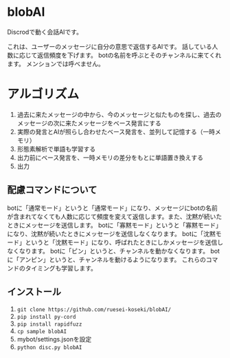 # blobAI
Discrodで動く会話AIです。

これは、ユーザーのメッセージに自分の意思で返信するAIです。
話している人数に応じて返信頻度を下げます。
botの名前を呼ぶとそのチャンネルに来てくれます。
メンションでは呼べません。

# アルゴリズム
1. 過去に来たメッセージの中から、今のメッセージと似たものを探し、過去のメッセージの次に来たメッセージをベース発言にする
2. 実際の発言とAIが照らし合わせたベース発言を、並列して記憶する（一時メモリ）
3. 形態素解析で単語も学習する
4. 出力前にベース発言を、一時メモリの差分をもとに単語置き換えする
5. 出力

## 配慮コマンドについて
botに「通常モード」というと「通常モード」になり、メッセージにbotの名前が含まれてなくても人数に応じて頻度を変えて返信します。また、沈黙が続いたときにメッセージを送信します。
botに「寡黙モード」というと「寡黙モード」になり、沈黙が続いたときにメッセージを送信しなくなります。
botに「沈黙モード」というと「沈黙モード」になり、呼ばれたときにしかメッセージを送信しなくなります。
botに「ピン」というと、チャンネルを動かなくなります。
botに「アンピン」というと、チャンネルを動けるようになります。
これらのコマンドのタイミングも学習します。

## インストール
1. ```git clone https://github.com/ruesei-koseki/blobAI/```
2. ```pip install py-cord```
3. ```pip install rapidfuzz```
4. ```cp sample blobAI```
5. mybot/settings.jsonを設定
6. ```python disc.py blobAI```
